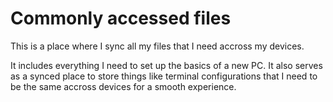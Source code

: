 # Commonly accessed files
This is a place where I sync all my files that I need accross my devices.

It includes everything I need to set up the basics of a new PC.
It also serves as a synced place to store things like terminal configurations that I need to be the same accross devices for a smooth experience.
